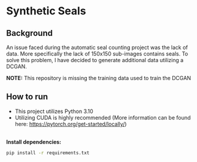 # Synthetic Seals

## Background
An issue faced during the automatic seal counting project was the lack of data. More specifically the lack of 150x150 sub-images contains seals. To solve this problem, I have decided to generate additional data utilizing a DCGAN.

**NOTE:**
This repository is missing the training data used to train the DCGAN

## How to run
* This project utilizes Python 3.10 <br>
* Utilizing CUDA is highly recommended (More information can be found here: https://pytorch.org/get-started/locally/) <br> <br>

**Install dependencies:**
```bash
pip install -r requirements.txt
```
